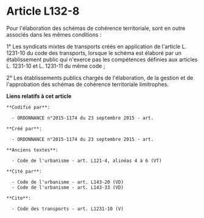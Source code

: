 # Article L132-8

Pour l'élaboration des schémas de cohérence territoriale, sont en outre associés dans les mêmes conditions :

1° Les syndicats mixtes de transports créés en application de l'article L. 1231-10 du code des transports, lorsque le schéma
est élaboré par un établissement public qui n'exerce pas les compétences définies aux articles L. 1231-10 et L. 1231-11 du
même code ;

2° Les établissements publics chargés de l'élaboration, de la gestion et de l'approbation des schémas de cohérence
territoriale limitrophes.

**Liens relatifs à cet article**

	**Codifié par**:

	  - ORDONNANCE n°2015-1174 du 23 septembre 2015 - art.

	**Créé par**:

	  - ORDONNANCE n°2015-1174 du 23 septembre 2015 - art.

	**Anciens textes**:

	  - Code de l'urbanisme - art. L121-4, alinéas 4 à 6 (VT)

	**Cité par**:

	  - Code de l'urbanisme - art. L143-20 (VD)
	  - Code de l'urbanisme - art. L143-33 (VD)

	**Cite**:

	  - Code des transports - art. L1231-10 (V)
